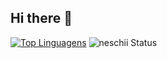 ## Hi there 👋

[![Top Linguagens](https://github-readme-stats.vercel.app/api/top-langs/?username=neschii&layout=compact)](https://github.com/anuraghazra/github-readme-stats)
![neschii Status](https://github-readme-stats.vercel.app/api?username=neschii&show_icons=true)
